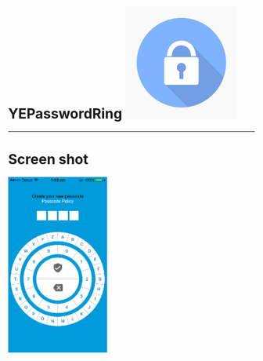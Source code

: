 # YEPasswordRing ![App Icon](https://github.com/Eugenia-Ye/YEPasswordRing/blob/master/Resources/Images/Icon-App.png)
----------
# Screen shot
<img src="https://github.com/Eugenia-Ye/YEPasswordRing/blob/master/Resources/Images/Screen%20Shot.png" width="40%">